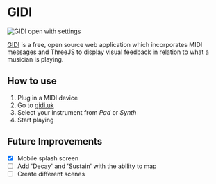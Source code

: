 # GIDI

![GIDI open with settings](https://gidi.uk/img/assets/1.png)


[GIDI](https://gidi.uk) is a free, open source web application which incorporates MIDI messages and ThreeJS to display visual feedback in relation to what a musician is playing.

## How to use

1. Plug in a MIDI device
2. Go to [gidi.uk](https://gidi.uk)
3. Select your instrument from *Pad* or *Synth*
4. Start playing

## Future Improvements

- [x] Mobile splash screen
- [ ] Add 'Decay' and 'Sustain' with the ability to map 
- [ ] Create different scenes